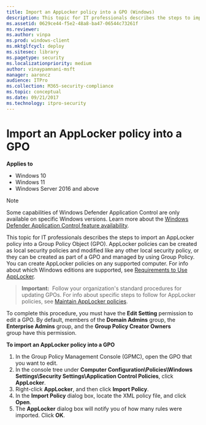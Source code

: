 ```yaml
---
title: Import an AppLocker policy into a GPO (Windows)
description: This topic for IT professionals describes the steps to import an AppLocker policy into a Group Policy Object (GPO).
ms.assetid: 0629ce44-f5e2-48a8-ba47-06544c73261f
ms.reviewer: 
ms.author: vinpa
ms.prod: windows-client
ms.mktglfcycl: deploy
ms.sitesec: library
ms.pagetype: security
ms.localizationpriority: medium
author: vinaypamnani-msft
manager: aaroncz
audience: ITPro
ms.collection: M365-security-compliance
ms.topic: conceptual
ms.date: 09/21/2017
ms.technology: itpro-security
---
```


# Import an AppLocker policy into a GPO

**Applies to**

- Windows 10
- Windows 11
- Windows Server 2016 and above

>[!NOTE]
>Some capabilities of Windows Defender Application Control are only available on specific Windows versions. Learn more about the [Windows Defender Application Control feature availability](/windows/security/threat-protection/windows-defender-application-control/feature-availability).

This topic for IT professionals describes the steps to import an AppLocker policy into a Group Policy Object (GPO).
AppLocker policies can be created as local security policies and modified like any other local security policy, or they can be created as part of a GPO and managed by using Group Policy. You can create AppLocker policies on any supported computer. For info about which Windows editions are supported, see [Requirements to Use AppLocker](requirements-to-use-applocker.md).

>**Important:**  Follow your organization's standard procedures for updating GPOs. For info about specific steps to follow for AppLocker policies, see [Maintain AppLocker policies](maintain-applocker-policies.md).
 
To complete this procedure, you must have the **Edit Setting** permission to edit a GPO. By default, members of the **Domain Admins** group, the **Enterprise Admins** group, and the **Group Policy Creator Owners** group have this permission.

**To import an AppLocker policy into a GPO**

1.  In the Group Policy Management Console (GPMC), open the GPO that you want to edit.
2.  In the console tree under **Computer Configuration\\Policies\\Windows Settings\\Security Settings\\Application Control Policies**, click **AppLocker**.
3.  Right-click **AppLocker**, and then click **Import Policy**.
4.  In the **Import Policy** dialog box, locate the XML policy file, and click **Open**.
5.  The **AppLocker** dialog box will notify you of how many rules were imported. Click **OK**.
